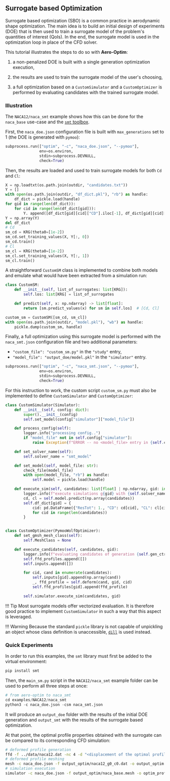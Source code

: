 ## Surrogate based Optimization
Surrogate based optimization (SBO) is a common practice in aerodynamic shape optimization. The main idea is to build an initial design of experiments (DOE) that is then used to train a surrogate model of the problem's quantities of interest (QoIs). In the end, the surrogate model is used in the optimization loop in place of the CFD solver.

This tutorial illustrates the steps to do so with **Aero-Optim**:

1) a non-penalized DOE is built with a single generation optimization execution,

2) the results are used to train the surrogate model of the user's choosing,

3) a full optimization based on a `CustomSimulator` and a `CustomOptimizer` is performed by evaluating candidates with the trained surrogate model.

### Illustration
The `NACA12/naca_smt` example shows how this can be done for the `naca_base` use-case and the [`smt` toolbox](https://smt.readthedocs.io/en/latest/index.html#).

First, the `naca_doe.json` configuration file is built with `max_generations` set to 1 (the DOE is generated with `pymoo`):
```py
subprocess.run(["optim", "-c", "naca_doe.json", "--pymoo"],
               env=os.environ,
               stdin=subprocess.DEVNULL,
               check=True)
```

Then, the results are loaded and used to train surrogate models for both `Cd` and `Cl`:
```py
X = np.loadtxt(os.path.join(outdir, "candidates.txt"))
Y = []
with open(os.path.join(outdir, "df_dict.pkl"), "rb") as handle:
    df_dict = pickle.load(handle)
for gid in range(len(df_dict)):
    for cid in range(len(df_dict[gid])):
        Y. append([df_dict[gid][cid]["CD"].iloc[-1], df_dict[gid][cid]["CL"].iloc[-1]])
Y = np.array(Y)
del df_dict
# Cd
sm_cd = KRG(theta0=[1e-2])
sm_cd.set_training_values(X, Y[:, 0])
sm_cd.train()
# Cl
sm_cl = KRG(theta0=[1e-2])
sm_cl.set_training_values(X, Y[:, 1])
sm_cl.train()
```

A straightforward `CustomSM` class is implemented to combine both models and emulate what would have been extracted from a simulation run:
```py
class CustomSM:
    def __init__(self, list_of_surrogates: list[KRG]):
        self.los: list[KRG] = list_of_surrogates

    def predict(self, x: np.ndarray) -> list[float]:
        return [sm.predict_values(x) for sm in self.los]  # [Cd, Cl]

custom_sm = CustomSM([sm_cd, sm_cl])
with open(os.path.join(outdir, "model.pkl"), "wb") as handle:
    pickle.dump(custom_sm, handle)
```

Finally, a full optimization using this surrogate model is performed with the `naca_smt.json` configuration file and two additional parameters:

- `"custom_file": "custom_sm.py"` in the `"study"` entry,
- `"model_file": "output_doe/model.pkl"` in the `"simulator"` entry.

```py
subprocess.run(["optim", "-c", "naca_smt.json", "--pymoo"],
               env=os.environ,
               stdin=subprocess.DEVNULL,
               check=True)
```

For this instruction to work, the custom script `custom_sm.py` must also be implemented to define `CustomSimulator` and `CustomOptimizer`:
```py
class CustomSimulator(Simulator):
    def __init__(self, config: dict):
        super().__init__(config)
        self.set_model(config["simulator"]["model_file"])

    def process_config(self):
        logger.info("processing config..")
        if "model_file" not in self.config["simulator"]:
            raise Exception(f"ERROR -- no <model_file> entry in {self.config['simulator']}")

    def set_solver_name(self):
        self.solver_name = "smt_model"

    def set_model(self, model_file: str):
        check_file(model_file)
        with open(model_file, "rb") as handle:
            self.model = pickle.load(handle)

    def execute_sim(self, candidates: list[float] | np.ndarray, gid: int = 0):
        logger.info(f"execute simulations g{gid} with {self.solver_name}")
        cd, cl = self.model.predict(np.array(candidates))
        self.df_dict[gid] = {
            cid: pd.DataFrame({"ResTot": 1., "CD": cd[cid], "CL": cl[cid]})
            for cid in range(len(candidates))
        }


class CustomOptimizer(PymooWolfOptimizer):
    def set_gmsh_mesh_class(self):
        self.MeshClass = None

    def execute_candidates(self, candidates, gid):
        logger.info(f"evaluating candidates of generation {self.gen_ctr}..")
        self.ffd_profiles.append([])
        self.inputs.append([])

        for cid, cand in enumerate(candidates):
            self.inputs[gid].append(np.array(cand))
            _, ffd_profile = self.deform(cand, gid, cid)
            self.ffd_profiles[gid].append(ffd_profile)

        self.simulator.execute_sim(candidates, gid)
```

!!! Tip
    Most surrogate models offer vectorized evaluation. It is therefore good practice to implement `CustomSimulator` in such a way that this aspect is leveraged.

!!! Warning
    Because the standard `pickle` library is not capable of unpickling an object whose class definition is unaccessible, [`dill`](https://github.com/uqfoundation/dill) is used instead.

### Quick Experiments
In order to run this examples, the `smt` library must first be added to the virtual environment:
```sh
pip install smt
```
Then, the `main_sm.py` script in the `NACA12/naca_smt` example folder can be used to perform all three steps at once:
```py
# from aero-optim to naca_smt
cd examples/NACA12/naca_smt
python3 -c naca_doe.json -csm naca_smt.json
```

It will produce an `output_doe` folder with the results of the initial DOE generation and `output_smt` with the results of the surrogate based optimization.

At that point, the optimal profile properties obtained with the surrogate can be compared to its corresponding CFD simulation:
```sh
# deformed profile generation
ffd -f ../data/naca12.dat -nc 4 -d "<displacement of the optimal profile>" -o output_optim
# deformed profile meshing
mesh -c naca_doe.json -f output_optim/naca12_g0_c0.dat -o output_optim
# simulation execution
simulator -c naca_doe.json -f output_optim/naca_base.mesh -o optim_profile
```
